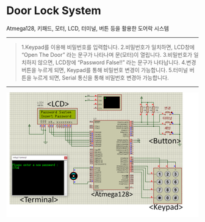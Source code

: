 # Door Lock System

Atmega128, 키패드, 모터, LCD, 터미널, 버튼 등을 활용한 도어락 시스템

****
 

> 1.Keypad를 이용해 비밀번호를 입력합니다.
 2.비밀번호가 일치하면, LCD창에 “Open The Door” 라는 문구가 나타나며 문(모터)이 열립니다.
 3.비밀번호가 일치하지 않으면, LCD창에 “Password False!!” 라는 문구가 나타납니다.
 4.변경 버튼을 누르게 되면, Keypad를 통해 비밀번호 변경이 가능합니다.
 5.터미널 버튼을 누르게 되면, Serial 통신을 통해 비밀번호 변경아 가능합니다.

****
![Proteus](/readmeFile/DoorLock_Main.png) 




